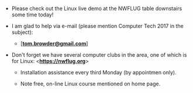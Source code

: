 - Please check out the Linux live demo at the NWFLUG table
  downstairs some time today!

- I am glad to help via e-mail (please mention Computer Tech 2017 in
  the subject):

	- [**tom.browder@gmail.com**]

- Don't forget we have several computer clubs in the area, one of which is
  for Linux: <**<https://nwflug.org>**>

    - Installation assistance every third Monday (by appointmen only).

    - Note free, on-line Linux course mentioned on home page.
